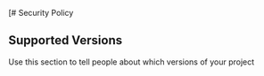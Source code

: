 [# Security Policy

## Supported Versions

Use this section to tell people about which versions of your project